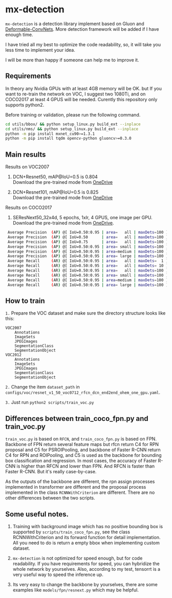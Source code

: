 # mx-detection
`mx-detection` is a detection library implement based on Gluon and [Deformable-ConvNets](https://github.com/msracver/Deformable-ConvNets). More detection framework will be added if I have enough time.

I have tried all my best to optimize the code readability, so, it will take you less time to implement your idea. 

I will be more than happy if someone can help me to improve it.

## Requirements
In theory any Nvidia GPUs with at least 4GB memory will be OK. but If you want to re-train the network on VOC, I suggest two 1080Ti, and on COCO2017 at least 4 GPUS will be needed.
Curently this repository only supports python2. 

Before training or validation, please run the following command.
```bash
cd utils/bbox/ && python setup_linux.py build_ext --inplace
cd utils/nms/ && python setup_linux.py build_ext --inplace
python -m pip install mxnet_cu90>=1.3.1
python -m pip install tqdm opencv-python gluoncv>=0.3.0
```


 ## Main results
 Results on VOC2007
 1. DCN+Resnet50, mAP@IoU=0.5 is 0.804<br>
 Download the pre-trained mode from [OneDrive](https://pkamc-my.sharepoint.com/:u:/g/personal/by3410_office365vip_tech/EY1Ta2f54aZNklq4zjjek3wBXRy1uEMWYVhTymsPCfqvmA?e=BUbGGR)

 2. DCN+Resnet101, mAP@IoU=0.5 is 0.825<br>
 Download the pre-trained mode from [OneDrive](https://pkamc-my.sharepoint.com/:u:/g/personal/by3410_office365vip_tech/EW8hZtillhNJmIiq8A4OMpsB0NdkBxNVwEfGU0TMT7qvVA?e=cVQCO9)

Results on COCO2017
1. SEResNext50_32x4d, 5 epochs, 1xlr, 4 GPUS, one image per GPU. <br>
Download the pre-trained mode from [OneDrive](https://pkamc-my.sharepoint.com/:f:/g/personal/by3410_office365vip_tech/EpmNIECcTrtIk_wnf3oG4j4BAT_zynKiMptYPYxLYHCeBg?e=ZwzRmu).
```bash
 Average Precision  (AP) @[ IoU=0.50:0.95 | area=   all | maxDets=100 ] = 0.376
 Average Precision  (AP) @[ IoU=0.50      | area=   all | maxDets=100 ] = 0.595
 Average Precision  (AP) @[ IoU=0.75      | area=   all | maxDets=100 ] = 0.409
 Average Precision  (AP) @[ IoU=0.50:0.95 | area= small | maxDets=100 ] = 0.238
 Average Precision  (AP) @[ IoU=0.50:0.95 | area=medium | maxDets=100 ] = 0.422
 Average Precision  (AP) @[ IoU=0.50:0.95 | area= large | maxDets=100 ] = 0.486
 Average Recall     (AR) @[ IoU=0.50:0.95 | area=   all | maxDets=  1 ] = 0.301
 Average Recall     (AR) @[ IoU=0.50:0.95 | area=   all | maxDets= 10 ] = 0.514
 Average Recall     (AR) @[ IoU=0.50:0.95 | area=   all | maxDets=100 ] = 0.546
 Average Recall     (AR) @[ IoU=0.50:0.95 | area= small | maxDets=100 ] = 0.412
 Average Recall     (AR) @[ IoU=0.50:0.95 | area=medium | maxDets=100 ] = 0.579
 Average Recall     (AR) @[ IoU=0.50:0.95 | area= large | maxDets=100 ] = 0.660
```

## How to train
`1.` Prepare the VOC dataset and make sure the directory structure looks like this:

```
VOC2007
    Annotations
    ImageSets
    JPEGImages
    SegmentationClass
    SegmentationObject
VOC2012
    Annotations
    ImageSets
    JPEGImages
    SegmentationClass
    SegmentationObject
```
`2.` Change the item `dataset_path` in `configs/voc/resnet_v1_50_voc0712_rfcn_dcn_end2end_ohem_one_gpu.yaml`.

`3.` Just run `python2 scripts/train_voc.py`

## Differences between train_coco_fpn.py and train_voc.py
   `train_voc.py` is based on `RFCN`, and `train_coco_fpn.py` is based on FPN. Backbone of FPN return several feature maps 
   but rfcn return C4 for RPN proposal and C5 for PSROIPooling, and backbone of Faster R-CNN return C4 for RPN and ROIPooling, 
   and C5 is used as the backbone for bounding box classification and regression. In most cases, the accuracy of Faster R-CNN is 
   higher than RFCN and lower than FPN. And RFCN is faster than Faster R-CNN. But it's really case-by-case.
   
   As the outputs of the backbone are different, the rpn assign processes implemented in transformer are different and the proposal process implemented in the class `RCNNWithCriterion`
   are different. There are no other differences between the two scripts.
   
## Some useful notes.
1. Training with background image which has no positive bounding box is supported by `scripts/train_coco_fpn.py`, see the class RCNNWithCriterion
and its forward function for detail implementation. All you need to do is return a empty bbox when implementing custom dataset.

2. `mx-detection` is not optimized for speed enough, but for code readability. If you have requirements for speed, 
you can hybridize the whole network by yourselves. Also, according to my test, tensorrt is a very useful way to speed the inference up.

3. Its very easy to change the backbone by yourselves, there are some examples like `models/fpn/resnext.py` which may be helpful.
